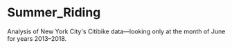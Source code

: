 # Summer_Riding
Analysis of New York City's Citibike data—looking only at the month of June for years 2013–2018.
